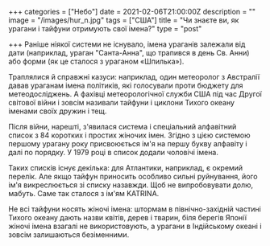 +++
categories = ["Небо"]
date = 2021-02-06T21:00:00Z
description = ""
image = "/images/hur_n.jpg"
tags = ["США"]
title = "Чи знаєте ви, як урагани і тайфуни отримують свої імена?"
type = "post"

+++
Раніше ніякої системи не існувало, імена ураганів залежали від дати (наприклад, ураган "Санта-Анна", що трапився в день Св. Анни) або форми (як це сталося з ураганом «Шпилька»).

Траплялися й справжні казуси: наприклад, один метеоролог з Австралії давав ураганам імена політиків, які голосували проти бюджету для метеодосліджень. А фахівці метеорологічної служби США під час Другої світової війни і зовсім називали тайфуни і циклони Тихого океану іменами своїх дружин і тещ.

Після війни, нарешті, з'явилася система і спеціальний алфавітний список з 84 коротких і простих жіночих імен. Згідно з цією системою першому урагану року присвоюється ім'я на першу букву алфавіту і далі по порядку. У 1979 році в список додали чоловічі імена.

Таких списків існує декілька: для Атлантики, наприклад, є окремий перелік. Але якщо тайфун приносить особливо сильні руйнування, його ім'я викреслюється зі списку назавжди. Щоб не випробовувати долю, мабуть. Саме так сталося з ім'ям KATRINA.

Не всі тайфуни носять жіночі імена: штормам в північно-західній частині Тихого океану дають назви квітів, дерев і тварин, біля берегів Японії жіночі імена взагалi не використовують, а урагани в Індійському океані і зовсім залишаються безіменними.